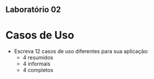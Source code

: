 ## Laboratório 02

# Casos de Uso

* Escreva 12 casos de uso diferentes para sua aplicação:
  * 4 resumidos
  * 4 informais
  * 4 completos
